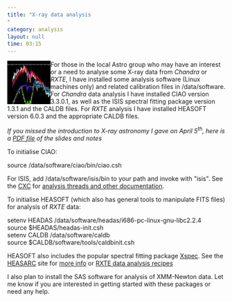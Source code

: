 ```yaml
---
title: "X-ray data analysis
"
category: analysis
layout: null
time: 03:15
---
```

<!-- header generated from blosxom format post; make_header.pl 23.1.2022 -->
<p>
<!-- created by convert.pl on Mon Jan 30 23:53:34 EST 2012 -->
<!-- converted from ../2006/03/x-ray-data-analysis.html -->
<!-- Post timestamp Tuesday, March 21, 2006 1:15 PM -->
<!-- touch -t 200603211315 -->
<!-- Labels: 2006, meetings -->
      <img src="images/spectra.jpg" align="left">For those in the local Astro group who may have an interest or a need to analyse some X-ray data from <em>Chandra</em> or <em>RXTE</em>, I have installed some analysis software (Linux machines only) and related calibration files in /data/software. For <em>Chandra</em> data analysis I have installed CIAO version 3.3.0.1, as well as the ISIS spectral fitting package version 1.3.1 and the CALDB files. For <em>RXTE</em> analysis I have installed HEASOFT version 6.0.3 and the appropriate CALDB files.<p>
<em>If you missed the introduction to X-ray astronomy I gave on April 5<sup>th</sup>, here is a <a href="http://users.monash.edu.au/~dgallow/docs/X-ray data analysis.pdf">PDF file</a> of the slides and notes</em><p>
To initialise CIAO:<p>
source /data/software/ciao/bin/ciao.csh<p>
For ISIS, add /data/software/isis/bin to your path and invoke with "isis". See the <a href="http://cxc.harvard.edu">CXC</a> for <a href="http://cxc.harvard.edu/ciao">analysis threads and other documentation</a>.<p>
To initialise HEASOFT (which also has general tools to manipulate FITS files) for analysis of <em>RXTE</em> data:<p>
setenv HEADAS /data/software/headas/i686-pc-linux-gnu-libc2.2.4<br>
source $HEADAS/headas-init.csh<br>
setenv CALDB /data/software/caldb<br>
source $CALDB/software/tools/caldbinit.csh<p>
HEASOFT also includes the popular spectral fitting package <a href="http://xspec.gsfc.nasa.gov">Xspec</a>. See the <a href="http://heasarc.gsfc.nasa.gov">HEASARC</a> site for <a href="http://heasarc.gsfc.nasa.gov/docs/software/lheasoft">more info</a> or <a href="http://heasarc.gsfc.nasa.gov/docs/xte/xhp_proc_analysis.html">RXTE data analysis recipes</a> <p>
I also plan to install the SAS software for analysis of XMM-Newton data. Let me know if you are interested in getting started with these packages or need any help.
